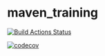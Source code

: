 # maven_training

[![Build Actions Status](https://github.com/berkantkose/maven_training/workflows/Build/badge.svg)](https://github.com/berkantkose/maven_training/actions)

[![codecov](https://codecov.io/gh/berkantkose/maven_training/branch/main/graph/badge.svg?token=I3RWIEZ3E1)](https://codecov.io/gh/berkantkose/maven_training)

